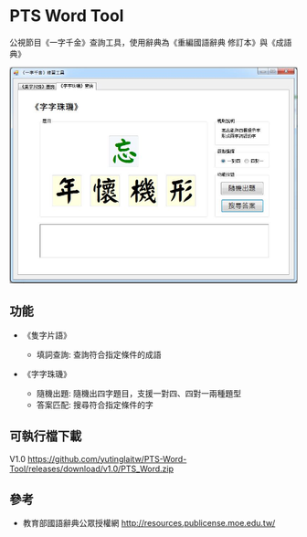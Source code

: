 # PTS Word Tool
公視節目《一字千金》查詢工具，使用辭典為《重編國語辭典 修訂本》與《成語典》

![](./screenshots/demo.jpg)

## 功能
- 《隻字片語》
   - 填詞查詢: 查詢符合指定條件的成語
   
- 《字字珠璣》
   - 隨機出題: 隨機出四字題目，支援一對四、四對一兩種題型
   - 答案匹配: 搜尋符合指定條件的字

## 可執行檔下載
V1.0 https://github.com/yutinglaitw/PTS-Word-Tool/releases/download/v1.0/PTS_Word.zip

## 參考
- 教育部國語辭典公眾授權網 http://resources.publicense.moe.edu.tw/
